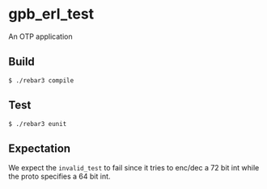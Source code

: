 gpb_erl_test
=====

An OTP application

Build
-----

    $ ./rebar3 compile


Test
-----

    $ ./rebar3 eunit

Expectation
-----

We expect the `invalid_test` to fail since it tries to enc/dec a 72 bit int while the proto specifies a 64 bit int.

